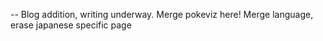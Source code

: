 --
Blog addition, writing underway.
Merge pokeviz here!
Merge language, erase japanese specific page
